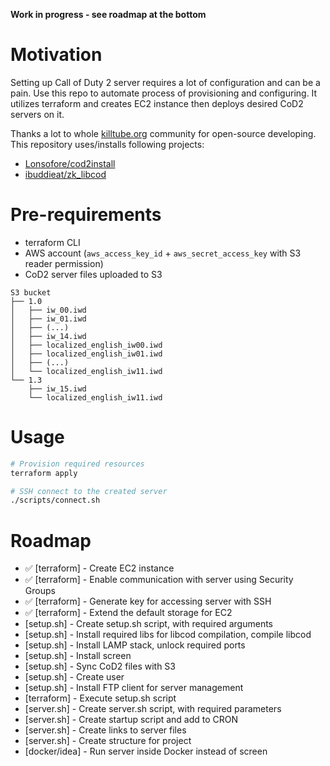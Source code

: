 **Work in progress - see roadmap at the bottom**

# Motivation

Setting up Call of Duty 2 server requires a lot of configuration and can be a pain. Use this repo to automate process of provisioning and configuring. It utilizes terraform and creates EC2 instance then deploys desired CoD2 servers on it.

Thanks a lot to whole [killtube.org](https://killtube.org/) community for open-source developing. This repository uses/installs following projects:
- [Lonsofore/cod2install](https://github.com/Lonsofore/cod2install)
- [ibuddieat/zk_libcod](https://github.com/ibuddieat/zk_libcod)

# Pre-requirements

- terraform CLI
- AWS account (`aws_access_key_id` + `aws_secret_access_key` with S3 reader permission) 
- CoD2 server files uploaded to S3

```
S3 bucket
├── 1.0
│   ├── iw_00.iwd
│   ├── iw_01.iwd
│   ├── (...)
│   ├── iw_14.iwd
│   ├── localized_english_iw00.iwd
│   ├── localized_english_iw01.iwd
│   ├── (...)
│   └── localized_english_iw11.iwd
└── 1.3
    ├── iw_15.iwd
    └── localized_english_iw11.iwd
```

# Usage

```sh
# Provision required resources
terraform apply

# SSH connect to the created server
./scripts/connect.sh
```

# Roadmap

- ✅ [terraform] - Create EC2 instance
- ✅ [terraform] - Enable communication with server using Security Groups
- ✅ [terraform] - Generate key for accessing server with SSH
- ✅ [terraform] - Extend the default storage for EC2
- [setup.sh] - Create setup.sh script, with required arguments
- [setup.sh] - Install required libs for libcod compilation, compile libcod
- [setup.sh] - Install LAMP stack, unlock required ports
- [setup.sh] - Install screen
- [setup.sh] - Sync CoD2 files with S3
- [setup.sh] - Create user
- [setup.sh] - Install FTP client for server management
- [terraform] - Execute setup.sh script
- [server.sh] - Create server.sh script, with required parameters
- [server.sh] - Create startup script and add to CRON
- [server.sh] - Create links to server files
- [server.sh] - Create structure for project
- [docker/idea] - Run server inside Docker instead of screen

